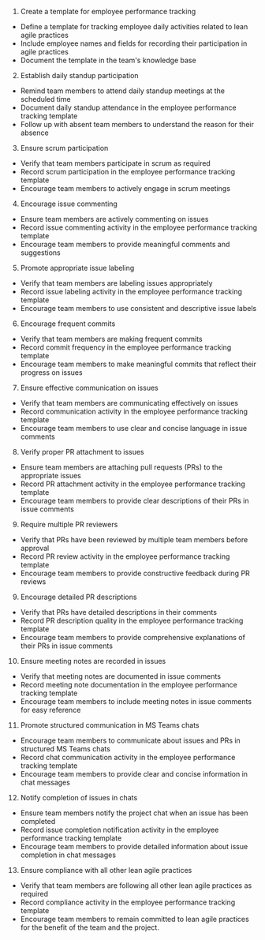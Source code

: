 1. Create a template for employee performance tracking

* Define a template for tracking employee daily activities related to lean agile practices
* Include employee names and fields for recording their participation in agile practices
* Document the template in the team's knowledge base

2. Establish daily standup participation

* Remind team members to attend daily standup meetings at the scheduled time
* Document daily standup attendance in the employee performance tracking template
* Follow up with absent team members to understand the reason for their absence

3. Ensure scrum participation

* Verify that team members participate in scrum as required
* Record scrum participation in the employee performance tracking template
* Encourage team members to actively engage in scrum meetings

4. Encourage issue commenting

* Ensure team members are actively commenting on issues
* Record issue commenting activity in the employee performance tracking template
* Encourage team members to provide meaningful comments and suggestions

5. Promote appropriate issue labeling
* Verify that team members are labeling issues appropriately
* Record issue labeling activity in the employee performance tracking template
* Encourage team members to use consistent and descriptive issue labels

6. Encourage frequent commits

* Verify that team members are making frequent commits
* Record commit frequency in the employee performance tracking template
* Encourage team members to make meaningful commits that reflect their progress on issues

7. Ensure effective communication on issues
 
* Verify that team members are communicating effectively on issues
* Record communication activity in the employee performance tracking template
* Encourage team members to use clear and concise language in issue comments

8. Verify proper PR attachment to issues

* Ensure team members are attaching pull requests (PRs) to the appropriate issues
* Record PR attachment activity in the employee performance tracking template
* Encourage team members to provide clear descriptions of their PRs in issue comments
 
9. Require multiple PR reviewers

* Verify that PRs have been reviewed by multiple team members before approval
* Record PR review activity in the employee performance tracking template
* Encourage team members to provide constructive feedback during PR reviews

9. Encourage detailed PR descriptions

* Verify that PRs have detailed descriptions in their comments
* Record PR description quality in the employee performance tracking template
* Encourage team members to provide comprehensive explanations of their PRs in issue comments

10. Ensure meeting notes are recorded in issues

* Verify that meeting notes are documented in issue comments
* Record meeting note documentation in the employee performance tracking template
* Encourage team members to include meeting notes in issue comments for easy reference

11. Promote structured communication in MS Teams chats

* Encourage team members to communicate about issues and PRs in structured MS Teams chats
* Record chat communication activity in the employee performance tracking template
* Encourage team members to provide clear and concise information in chat messages

12. Notify completion of issues in chats

* Ensure team members notify the project chat when an issue has been completed
* Record issue completion notification activity in the employee performance tracking template
* Encourage team members to provide detailed information about issue completion in chat messages

13. Ensure compliance with all other lean agile practices

* Verify that team members are following all other lean agile practices as required
* Record compliance activity in the employee performance tracking template
* Encourage team members to remain committed to lean agile practices for the benefit of the team and the project.
